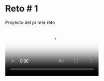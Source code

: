 # Reto # 1

Proyecto del primer reto

<video src="https://github.com/oportilla/Reto1Ciclo4Grupo3-2290/blob/main/DemoAplicacion.mp4" type="video/mp4" autoplay="true" muted="true" loop="true" poster="https://carontestudio.com/img/contacto.jpg">Su navegador no soporta contenido multimedia</video>





